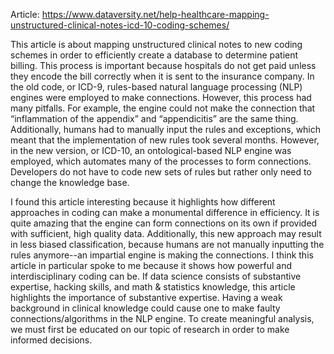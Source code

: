 Article: https://www.dataversity.net/help-healthcare-mapping-unstructured-clinical-notes-icd-10-coding-schemes/

  This article is about mapping unstructured clinical notes to new coding schemes in order to efficiently create a database to determine patient billing. This process is important because hospitals do not get paid unless they encode the bill correctly when it is sent to the insurance company. In the old code, or ICD-9, rules-based natural language processing (NLP) engines were employed to make connections. However, this process had many pitfalls. For example, the engine could not make the connection that “inflammation of the appendix” and “appendicitis” are the same thing. Additionally, humans had to manually input the rules and exceptions, which meant that the implementation of new rules took several months. However, in the new version, or ICD-10, an ontological-based NLP engine was employed, which automates many of the processes to form connections. Developers do not have to code new sets of rules but rather only need to change the knowledge base.  

I found this article interesting because it highlights how different approaches in coding can make a monumental difference in efficiency. It is quite amazing that the engine can form connections on its own if provided with sufficient, high quality data. Additionally, this new approach may result in less biased classification, because humans are not manually inputting the rules anymore--an impartial engine is making the connections. I think this article in particular spoke to me because it shows how powerful and interdisciplinary coding can be. If data science consists of substantive expertise, hacking skills, and math & statistics knowledge, this article highlights the importance of substantive expertise. Having a weak background in clinical knowledge could cause one to make faulty connections/algorithms in the NLP engine. To create meaningful analysis, we must first be educated on our topic of research in order to make informed decisions. 
